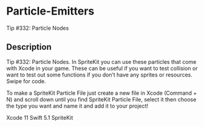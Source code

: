 # Particle-Emitters
Tip #332: Particle Nodes

## Description
Tip #332: Particle Nodes. In SpriteKit you can use these particles that come with Xcode in your game. These can be useful if you want to test collision or want to test out some functions if you don’t have any sprites or resources. Swipe for code.

To make a SpriteKit Particle File just create a new file in Xcode (Command + N) and scroll down until you find SpriteKit Particle File, select it then choose the type you want and name it and add it to your project!

Xcode 11
Swift 5.1
SpriteKit
